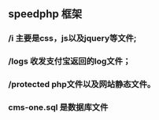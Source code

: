 ## speedphp 框架

### /i 主要是css，js以及jquery等文件;

### /logs 收发支付宝返回的log文件；

### /protected php文件以及网站静态文件。

### cms-one.sql 是数据库文件